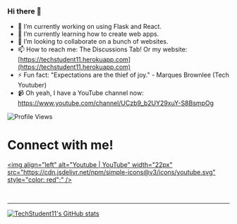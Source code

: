 ### Hi there 👋

<!--
**TechStudent11/techstudent11** is a ✨ _special_ ✨ repository because its `README.md` (this file) appears on your GitHub profile.

Here are some ideas to get you started:
-->

- 🔭 I’m currently working on using Flask and React.
- 🌱 I’m currently learning how to create web apps.
- 👯 I’m looking to collaborate on a bunch of websites.
- 📫 How to reach me: The Discussions Tab! Or my website: [https://techstudent11.herokuapp.com](https://techstudent11.herokuapp.com)
- ⚡ Fun fact: "Expectations are the thief of joy." - Marques Brownlee (Tech Youtuber)
- 📹 Oh yeah, I have a YouTube channel now: https://www.youtube.com/channel/UCzb9_b2UY29xuY-S8BsmpOg
<img src="https://komarev.com/ghpvc/?username=TechStudent11" alt="Profile Views" />

# Connect with me!

[<img align="left" alt="Youtube | YouTube" width="22px" src="https://cdn.jsdelivr.net/npm/simple-icons@v3/icons/youtube.svg" style="color: red";" />][youtube]

<br />

---

[![TechStudent11's GitHub stats](https://github-readme-stats.vercel.app/api?username=TechStudent11&show_icons=true&theme=tokyonight)](https://github.com/TechStudent11)

[youtube]: https://www.youtube.com/channel/UCzb9_b2UY29xuY-S8BsmpOg
